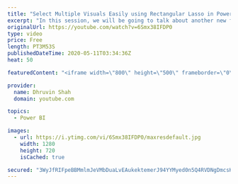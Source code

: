 ```yaml
---
title: "Select Multiple Visuals Easily using Rectangular Lasso in Power BI"
excerpt: "In this session, we will be going to talk about another new feature rolled out by Microsoft which is “Rectangular Lasso”.   Now, there is a question in your mind that is – What is Rectangular Lasso, and how it is useful? Sometimes there are situations where we need to select the multiple visuals across"
originalUrl: https://youtube.com/watch?v=6Smx38IFDP0
type: video
price: Free
length: PT3M53S
publishedDateTime: 2020-05-11T03:34:36Z
heat: 50

featuredContent: "<iframe width=\"800\" height=\"500\" frameborder=\"0\" src=\"https://www.youtube.com/embed/6Smx38IFDP0\" allow=\"accelerometer; autoplay; encrypted-media; gyroscope; picture-in-picture\" allowfullscreen></iframe>"

provider:
  name: Dhruvin Shah
  domain: youtube.com

topics:
  - Power BI

images:
  - url: https://i.ytimg.com/vi/6Smx38IFDP0/maxresdefault.jpg
    width: 1280
    height: 720
    isCached: true

secured: "3WyJfRIFpeBBMmlmJeVMbDuaLvEAukektemerJ94YYMyed0n5Q4RVDNgDmcsKEP2hfdWCzUtMP9sbRzgWCdpNTa7ey1SLgPt9g1ybo2wluwI7URD+CrrOLYr0NXJc6bppur/9jf50xbiNCEPJR7XcXy3yRBI/OQuJ00whewzyNIsh8Ct0tm/9ixna53OdE4H2cR1GoZGVVd4hMvHLyukTKlT45hq2BSP/KdBWb2GcmszCyZvQ66uYjp50dzfJS4KDa4nzAjO3gRS/aRV+5p0b1JTYGiRPhccNFQ3bOw1UxNAW369yqcl2gSblv1lVgNnAq4PrneDCR9oJXCiWWDJBJ4JRHGRyOUtjNR0z+UIXQt8fIyYr9zIoOH7/1BSHzkGLyTg7FPZU+6+uO/KpW5Zu9AHMxt7karhLiN8P/+nXxQ=;vWX32cJMLrG5RqJcrC/5gA=="
---
```


